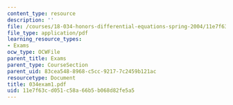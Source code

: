 ```yaml
---
content_type: resource
description: ''
file: /courses/18-034-honors-differential-equations-spring-2004/11e7f63cd051c58a66b5b068d82fe5a5_034exam1.pdf
file_type: application/pdf
learning_resource_types:
- Exams
ocw_type: OCWFile
parent_title: Exams
parent_type: CourseSection
parent_uid: 83cea548-8968-c5cc-9217-7c2459b121ac
resourcetype: Document
title: 034exam1.pdf
uid: 11e7f63c-d051-c58a-66b5-b068d82fe5a5
---
```

